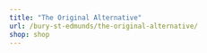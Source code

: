 ```yaml
---
title: "The Original Alternative"
url: /bury-st-edmunds/the-original-alternative/
shop: shop
---
```

